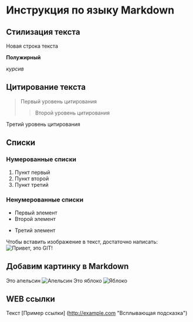 # Инструкция по языку Markdown

## Стилизация текста

Новая строка текста

**Полужирный**

_курсив_

## Цитирование текста
> Первый уровень цитирования
>> Второй уровень цитирования
>>> 
Третий уровень цитирования 

## Списки
### Нумерованные списки
1. Пункт первый
2. Пункт второй
3. Пункт третий 
### Ненумерованные списки
* Первый элемент
* Второй элемент
+ Третий элемент

Чтобы вставить изображение в текст, достаточно написать: 
![Привет, это GIT!](Git.png)

## Добавим картинку в Markdown
Это апельсин 
![Апельсин](Orange.png)
Это яблоко 
![Яблоко](Apple.png)

## WEB ссылки 
Текст [Пример ссылки] (http://example.com "Всплывающая подсказка")